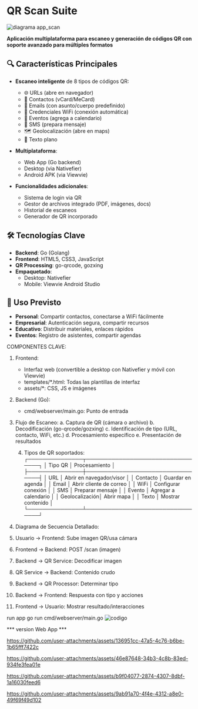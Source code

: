 # QR Scan Suite


![diagrama app_scan](https://github.com/user-attachments/assets/f81d14e8-2687-4f75-aab2-a7ce36dc0194)


**Aplicación multiplataforma para escaneo y generación de códigos QR con soporte avanzado para múltiples formatos**

## 🔍 Características Principales

- **Escaneo inteligente** de 8 tipos de códigos QR:
  - 🌐 URLs (abre en navegador)
  - 📇 Contactos (vCard/MeCard)
  - 📧 Emails (con asunto/cuerpo predefinido)
  - 📶 Credenciales WiFi (conexión automática)
  - 📅 Eventos (agrega a calendario)
  - 📱 SMS (prepara mensaje)
  - 🗺️ Geolocalización (abre en maps)
  - 📝 Texto plano

- **Multiplataforma**:
  - Web App (Go backend)
  - Desktop (via Nativefier)
  - Android APK (via Viewvie)

- **Funcionalidades adicionales**:
  - Sistema de login via QR
  - Gestor de archivos integrado (PDF, imágenes, docs)
  - Historial de escaneos
  - Generador de QR incorporado

## 🛠️ Tecnologías Clave

- **Backend**: Go (Golang)
- **Frontend**: HTML5, CSS3, JavaScript
- **QR Processing**: go-qrcode, gozxing
- **Empaquetado**: 
  - Desktop: Nativefier
  - Mobile: Viewvie Android Studio

## 🚀 Uso Previsto

- **Personal**: Compartir contactos, conectarse a WiFi fácilmente
- **Empresarial**: Autenticación segura, compartir recursos
- **Educativo**: Distribuir materiales, enlaces rápidos
- **Eventos**: Registro de asistentes, compartir agendas




COMPONENTES CLAVE:

1. Frontend:
   - Interfaz web (convertible a desktop con Nativefier y móvil con Viewvie)
   - templates/*.html: Todas las plantillas de interfaz
   - assets/*: CSS, JS e imágenes

2. Backend (Go):
   - cmd/webserver/main.go: Punto de entrada
   

3. Flujo de Escaneo:
   a. Captura de QR (cámara o archivo)
   b. Decodificación (go-qrcode/gozxing)
   c. Identificación de tipo (URL, contacto, WiFi, etc.)
   d. Procesamiento específico
   e. Presentación de resultados

   4. Tipos de QR soportados:
   ┌───────────────┬─────────────────────────────────┐
   │   Tipo QR     │      Procesamiento              │
   ├───────────────┼─────────────────────────────────┤
   │ URL           │ Abrir en navegador/visor        │
   │ Contacto      │ Guardar en agenda               │
   │ Email         │ Abrir cliente de correo         │
   │ WiFi          │ Configurar conexión             │
   │ SMS           │ Preparar mensaje                │
   │ Evento        │ Agregar a calendario            │
   │ Geolocalización│ Abrir mapa                     │
   │ Texto         │ Mostrar contenido               │
   └───────────────┴─────────────────────────────────┘

5. Diagrama de Secuencia Detallado:
1. Usuario → Frontend: Sube imagen QR/usa cámara
2. Frontend → Backend: POST /scan (imagen)
3. Backend → QR Service: Decodificar imagen
4. QR Service → Backend: Contenido crudo
5. Backend → QR Processor: Determinar tipo
6. Backend → Frontend: Respuesta con tipo y acciones
7. Frontend → Usuario: Mostrar resultado/interacciones

run app
go run cmd/webserver/main.go
![codigo](https://github.com/user-attachments/assets/a49c3331-6bcb-40a6-9260-75db08ee6c85)

*** version Web App ***


https://github.com/user-attachments/assets/136951cc-47a5-4c76-b6be-1b65fff7422c

https://github.com/user-attachments/assets/46e87648-34b3-4c8b-83ed-934fe3fea01e

https://github.com/user-attachments/assets/b9f04077-2874-4307-8dbf-1a16030feed6

https://github.com/user-attachments/assets/9ab91a70-4f4e-4312-a8e0-49f69f49d102



